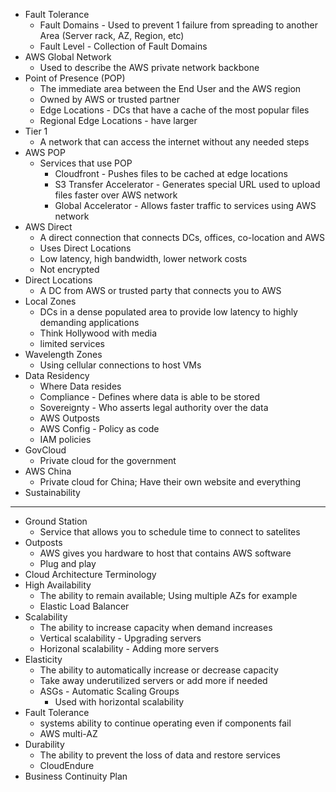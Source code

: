- Fault Tolerance
	- Fault Domains - Used to prevent 1 failure from spreading to another Area (Server rack, AZ, Region, etc)
	- Fault Level - Collection of Fault Domains
- AWS Global Network
	- Used to describe the AWS private network backbone
- Point of Presence (POP)
	- The immediate area between the End User and the AWS region
	- Owned by AWS or trusted partner
	- Edge Locations - DCs that have a cache of the most popular files
	- Regional Edge Locations - have larger 
- Tier 1
	- A network that can access the internet without any needed steps
- AWS POP
	- Services that use POP
		- Cloudfront - Pushes files to be cached at edge locations
		- S3 Transfer Accelerator - Generates special URL used to upload files faster over AWS network
		- Global Accelerator - Allows faster traffic to services using AWS network
- AWS Direct
	- A direct connection that connects DCs, offices, co-location and AWS
	- Uses Direct Locations
	- Low latency, high bandwidth, lower network costs
	- Not encrypted
- Direct Locations
	- A DC from AWS or trusted party that connects you to AWS
- Local Zones
	- DCs in a dense populated area to provide low latency to highly demanding applications
	- Think Hollywood with media
	- limited services
- Wavelength Zones
	- Using cellular connections to host VMs
- Data Residency
	- Where Data resides
	- Compliance - Defines where data is able to be stored
	- Sovereignty - Who asserts legal authority over the data
	- AWS Outposts
	- AWS Config - Policy as code
	- IAM policies
- GovCloud
	- Private cloud for the government
- AWS China
	- Private cloud for China; Have their own website and everything
- Sustainability
- -----------------------
- Ground Station
	- Service that allows you to schedule time to connect to satelites
- Outposts
	- AWS gives you hardware to host that contains AWS software
	- Plug and play
- Cloud Architecture Terminology
- High Availability
	- The ability to remain available; Using multiple AZs for example 
	- Elastic Load Balancer
- Scalability
	- The ability to increase capacity when demand increases
	- Vertical scalability - Upgrading servers
	- Horizonal scalability - Adding more servers
- Elasticity
	- The ability to automatically increase or decrease capacity
	- Take away underutilized servers or add more if needed
	- ASGs - Automatic Scaling Groups
		- Used with horizontal scalability
- Fault Tolerance
	- systems ability to continue operating even if components fail
	- AWS multi-AZ
- Durability
	- The ability to prevent the loss of data and restore services
	- CloudEndure
- Business Continuity Plan